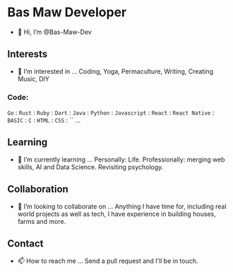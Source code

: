 # Bas Maw Developer
- 👋 Hi, I’m @Bas-Maw-Dev

## Interests
- 👀 I’m interested in ...
Coding, Yoga, Permaculture, Writing, Creating Music, DIY

### Code:
`Go` : `Rust` : `Ruby` : `Dart` : `Java` : `Python` : `Javascript` : `React` : `React Native` : `BASIC` : `C` : `HTML` : `CSS` : `` ...

## Learning
- 🌱 I’m currently learning ...
Personally: Life. Professionally: merging web skills, AI and Data Science. Revisiting psychology.

## Collaboration
- 💞️ I’m looking to collaborate on ...
Anything I have time for, including real world projects as well as tech, I have experience in building houses, farms and more.

## Contact
- 📫 How to reach me ...
Send a pull request and I'll be in touch. 

